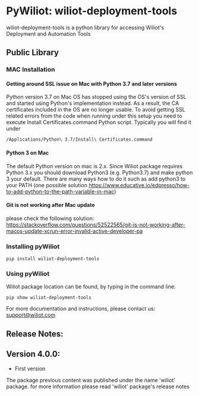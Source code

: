 # PyWiliot: wiliot-deployment-tools #

wiliot-deployment-tools is a python library for accessing Wiliot's Deployment and Automation Tools

## Public Library

### MAC Installation
#### Getting around SSL issue on Mac with Python 3.7 and later versions

Python version 3.7 on Mac OS has stopped using the OS's version of SSL and started using Python's implementation instead. As a result, the CA
certificates included in the OS are no longer usable. To avoid getting SSL related errors from the code when running under this setup you need
to execute Install Certificates.command Python script. Typically you will find it under
~~~~
/Applications/Python\ 3.7/Install\ Certificates.command
~~~~

#### Python 3 on Mac
The default Python version on mac is 2.x. Since Wiliot package requires Python 3.x you should download Python3 
(e.g.  Python3.7) and make python 3 your default.
There are many ways how to do it such as add python3 to your PATH (one possible solution https://www.educative.io/edpresso/how-to-add-python-to-the-path-variable-in-mac) 

#### Git is not working after Mac update
please check the following solution:
https://stackoverflow.com/questions/52522565/git-is-not-working-after-macos-update-xcrun-error-invalid-active-developer-pa


### Installing pyWiliot
````commandline
pip install wiliot-deployment-tools
````

### Using pyWiliot
Wiliot package location can be found, by typing in the command line:
````commandline
pip show wiliot-deployment-tools
````

For more documentation and instructions, please contact us: support@wiliot.com


## Release Notes:

Version 4.0.0:
-----------------
* First version


The package previous content was published under the name 'wiliot' package.
for more information please read 'wiliot' package's release notes
